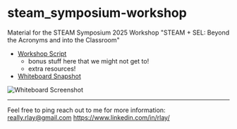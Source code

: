 # steam_symposium-workshop

Material for the STEAM Symposium 2025 Workshop "STEAM + SEL: Beyond the Acronyms and into the Classroom"

- [Workshop Script](./plan.md)
  - bonus stuff here that we might not get to!
  - extra resources!
- [Whiteboard Snapshot](https://www.tldraw.com/s/v2_c_sg_1iRryCt1gWKYtscUGm?d=v63.-3279.6159.9675.page)

![Whiteboard Screenshot](./assets/Whiteboard.png)

---
Feel free to ping reach out to me for more information:
really.rlay@gmail.com
https://www.linkedin.com/in/rlay/